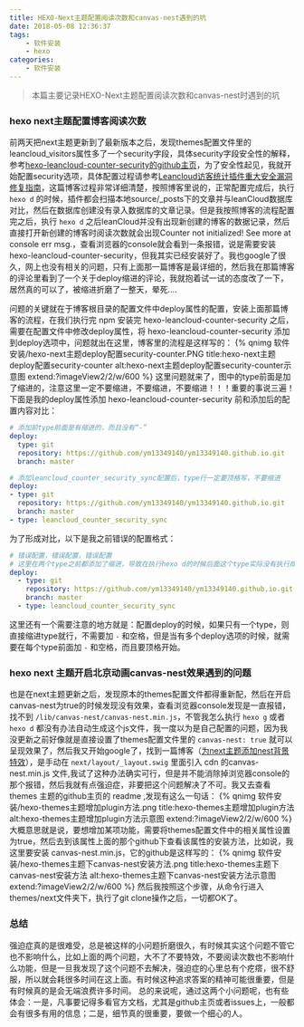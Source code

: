 ```yaml
---
title: HEXO-Next主题配置阅读次数和canvas-nest遇到的坑
date: 2018-05-08 12:36:37
tags:
    - 软件安装
    - hexo
categories:
    - 软件安装
---
```


<blockquote class="blockquote-center">本篇主要记录HEXO-Next主题配置阅读次数和canvas-nest时遇到的坑</blockquote>

<!--more-->
### hexo next主题配置博客阅读次数
前两天把next主题更新到了最新版本之后，发现themes配置文件里的leancloud_visitors属性多了一个security字段，具体security字段安全性的解释，参考[hexo-leancloud-counter-security的github主页](https://github.com/theme-next/hexo-leancloud-counter-security)，为了安全性起见，我就开始配置security选项，具体配置过程请参考[Leancloud访客统计插件重大安全漏洞修复指南](https://leaferx.online/2018/02/11/lc-security/)，这篇博客过程非常详细清楚，按照博客里说的，正常配置完成后，执行 `hexo d` 的时候，插件都会扫描本地source/_posts下的文章并与leanCloud数据库对比，然后在数据库创建没有录入数据库的文章记录。但是我按照博客的流程配置完之后，执行 `hexo d` 之后leanCloud并没有出现新创建的博客的数据记录，然后直接打开新创建的博客时阅读次数就会出现Counter not initialized! See more at console err msg.，查看浏览器的console就会看到一条报错，说是需要安装hexo-leancloud-counter-security，但我其实已经安装好了。我也google了很久，网上也没有相关的问题，只有上面那一篇博客是最详细的，然后我在那篇博客的评论里看到了一个关于deploy缩进的评论，我就抱着试一试的态度改了一下，居然真的可以了，被缩进折磨了一整天，晕死....

问题的关键就在于博客根目录的配置文件中deploy属性的配置，安装上面那篇博客的流程，在我们执行完 npm 安装完 hexo-leancloud-counter-security 之后，需要在配置文件中修改deploy属性，将 hexo-leancloud-counter-security 添加到deploy选项中，问题就出在这里，博客里的流程是这样写的：
{% qnimg 软件安装/hexo-next主题deploy配置security-counter.PNG title:hexo-next主题deploy配置security-counter alt:hexo-next主题deploy配置security-counter示意图 extend:?imageView2/2/w/600 %}
这里问题就来了，图中的type前面是加了缩进的，注意这里一定不要缩进，不要缩进，不要缩进！！！重要的事说三遍！下面是我的deploy属性添加 hexo-leancloud-counter-security 前和添加后的配置内容对比：
```yml
# 添加前type前面是有缩进的，而且没有“-”
deploy:
  type: git
  repository: https://github.com/ym13349140/ym13349140.github.io.git
  branch: master
```

```yml
# 添加leancloud_counter_security_sync配置后，type行一定要顶格写，不要缩进
deploy:
- type: git
  repository: https://github.com/ym13349140/ym13349140.github.io.git
  branch: master
- type: leancloud_counter_security_sync
```
为了形成对比，以下是我之前错误的配置格式：
```yml
# 错误配置，错误配置，错误配置
# 这里在两个type之前都添加了缩进，导致在执行hexo d的时候后面这个type实际没有执行成功，具体原因我也不知道
deploy:
  - type: git
    repository: https://github.com/ym13349140/ym13349140.github.io.git
    branch: master
  - type: leancloud_counter_security_sync
```

这里还有一个需要注意的地方就是：配置deploy的时候，如果只有一个type，则直接缩进type就行，不需要加 `-` 和空格，但是当有多个deploy选项的时候，就需要在每个type前面加 `-` 和空格，而且要顶格开始。

### hexo next 主题开启北京动画canvas-nest效果遇到的问题
也是在next主题更新之后，发现原本的themes配置文件都得重新配，然后在开启canvas-nest为true的时候发现没有效果，查看浏览器console发现是一直报错，找不到 `/lib/canvas-nest/canvas-nest.min.js`，不管我怎么执行 `hexo g` 或者 `hexo d` 都没有办法自动生成这个js文件，我一度以为是自己配置的问题，因为我没更新之前好像就是直接设置了themes配置文件里的 `canvas-nest: true` 就可以呈现效果了，然后我又开始google了，找到一篇博客（[为next主题添加nest背景特效](http://www.jinfang.life/posts/c00b4e03/)），是手动在 `next/layout/_layout.swig` 里面引入 cdn 的canvas-nest.min.js 文件,我试了这种办法确实可行，但是并不能消除掉浏览器console的那个报错，然后我就有点强迫症，非要把这个问题解决了不可。我又去查看 themes 主题的github主页的 readme ,发现有这么一句话：
{% qnimg 软件安装/hexo-themes主题增加plugin方法.png title:hexo-themes主题增加plugin方法 alt:hexo-themes主题增加plugin方法示意图 extend:?imageView2/2/w/600 %}
大概意思就是说，要想增加某项功能，需要将themes配置文件中的相关属性设置为true，然后去到该属性上面的那个github下查看该属性的安装方法，比如说，我这里要安装 canvas-nest.min.js，它的github是这样写的：
{% qnimg 软件安装/hexo-themes主题下canvas-nest安装方法.png title:hexo-themes主题下canvas-nest安装方法 alt:hexo-themes主题下canvas-nest安装方法示意图 extend:?imageView2/2/w/600 %}
然后我按照这个步骤，从命令行进入themes/next文件夹下，执行了git clone操作之后，一切都OK了。

### 总结
强迫症真的是很难受，总是被这样的小问题折磨很久，有时候其实这个问题不管它也不影响什么，比如上面的两个问题，大不了不要特效，不要阅读次数也不影响什么功能，但是一旦我发现了这个问题不去解决，强迫症的心里总有个疙瘩，很不舒服，所以就会耗很多时间在这上面。有时候这种追求答案的精神可能很重要，但是有时候真的是会无端浪费许多时间。
总的来说呢，通过这两个小问题呢，也有些体会：一是，凡事要记得多看官方文档，尤其是github主页或者issues上，一般都会有很多有用的信息；二是，细节真的很重要，要做一个细心的人。